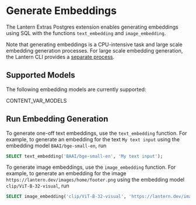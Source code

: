 # Generate Embeddings

The Lantern Extras Postgres extension enables generating embeddings using SQL with the functions `text_embedding` and `image_embedding`.

Note that generating embeddings is a CPU-intensive task and large scale embedding generation processes. For large scale embedding generation, the Lantern CLI provides a [separate process](/docs/lantern-cli/embeddings).

## Supported Models

The following embedding models are currently supported:

CONTENT_VAR_MODELS

## Run Embedding Generation

To generate one-off text embeddings, use the `text_embedding` function. For example, to generate an embedding for the text `My text input` using the embedding model `BAAI/bge-small-en`, run

```sql
SELECT text_embedding('BAAI/bge-small-en', 'My text input');
```

To generate image embeddings, use the `image_embedding` function. For example, to generate an embedding for the image `https://lantern.dev/images/home/footer.png` using the embedding model `clip/ViT-B-32-visual`, run

```sql
SELECT image_embedding('clip/ViT-B-32-visual', 'https://lantern.dev/images/home/footer.png');
```
